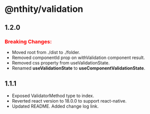 # @nthity/validation

## 1.2.0

### <span style="color: red">Breaking Changes:</span>

- Moved root from ./dist to ./folder.
- Removed componentId prop on withValidation component result.
- Removed css property from useValidationState.
- Renamed **useValidationState** to **useComponentValidationState**.

## 1.1.1

- Exposed ValidatorMethod type to index.
- Reverted react version to 18.0.0 to support react-native.
- Updated README. Added change log link.
